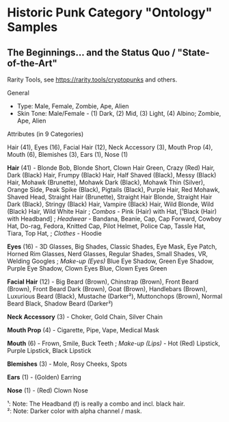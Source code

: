 # Historic Punk Category "Ontology" Samples



## The Beginnings...  and the Status Quo / "State-of-the-Art"

Rarity Tools, see <https://rarity.tools/cryptopunks>
and others.

General 

- Type:   Male, Female, Zombie, Ape, Alien
- Skin Tone:  Male/Female - (1) Dark, (2) Mid, (3) Light, (4) Albino;
              Zombie, Ape, Alien

Attributes (in 9 Categories)

Hair (41), Eyes (16), Facial Hair (12), Neck Accessory (3), Mouth Prop (4), Mouth (6), Blemishes (3), Ears (1), Nose (1)

**Hair** (41) -
Blonde Bob, Blonde Short,  Clown Hair Green,
Crazy (Red) Hair,  Dark (Black) Hair,  Frumpy (Black) Hair,
Half Shaved (Black), Messy (Black) Hair,
Mohawk (Brunette), Mohawk Dark (Black),
Mohawk Thin (Silver), Orange Side,
Peak Spike (Black), Pigtails (Black), Purple Hair, Red Mohawk, Shaved Head,
Straight Hair (Brunette), Straight Hair Blonde, Straight Hair Dark (Black),
Stringy (Black) Hair, Vampire (Black) Hair, Wild Blonde, Wild (Black) Hair, Wild White Hair
; _Combos_ -  Pink (Hair) with Hat,  [¹Black (Hair) with Headband]
; _Headwear_ -
Bandana, Beanie, Cap, Cap Forward,
Cowboy Hat, Do-rag, Fedora, Knitted Cap,
Pilot Helmet, Police Cap, Tassle Hat, Tiara,
Top Hat,
; _Clothes_ - Hoodie


**Eyes** (16) - 3D Glasses, Big Shades, Classic Shades, Eye Mask,
Eye Patch, Horned Rim Glasses, Nerd Glasses, Regular Shades,
Small Shades, VR, Welding Googles
; _Make-up (Eyes)_  Blue Eye Shadow, Green Eye Shadow, Purple Eye Shadow,
Clown Eyes Blue, Clown Eyes Green


**Facial Hair** (12) - Big Beard (Brown), Chinstrap (Brown),
Front Beard (Brown), Front Beard Dark (Brown), Goat (Brown),
Handlebars (Brown),
Luxurious Beard (Black), Mustache (Darker²),
Muttonchops (Brown),
Normal Beard Black, Shadow Beard (Darker²)

**Neck Accessory** (3) -  Choker, Gold Chain, Silver Chain

**Mouth Prop** (4) - Cigarette,  Pipe, Vape, Medical Mask

**Mouth** (6) - Frown, Smile, Buck Teeth
; _Make-up (Lips)_ - Hot (Red) Lipstick, Purple Lipstick, Black Lipstick

**Blemishes** (3) - Mole, Rosy Cheeks, Spots

**Ears** (1) - (Golden) Earring

**Nose** (1) - (Red) Clown Nose


¹:  Note: The Headband (f) is really a combo and incl. black hair.  <br>
²:  Note: Darker color with alpha channel / mask.

